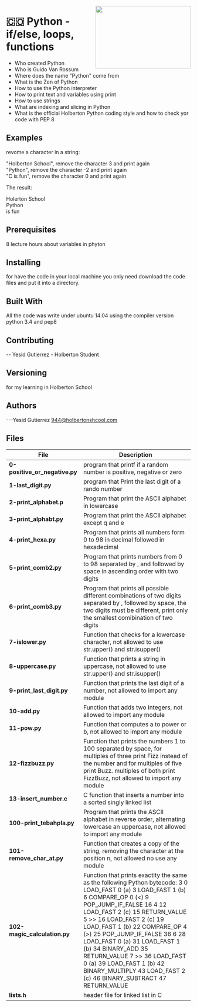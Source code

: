 <p>
<img width="260" height="170" src="https://davidjohncoleman.com/wp-djc/wp-content/uploads/2017/06/HBTN-Borderless-CMYK-Logo-Vertical-Color-Black@1200ppi-300x236.png" align="right" >
</p>





# :colombia: Python - if/else, loops, functions
- Who created Python                                                            
- Who is Guido Van Rossum                                                       
- Where does the name "Python" come from                                        
- What is the Zen of Python                                                     
- How to use the Python interpreter                                             
- How to print text and variables using print                                   
- How to use strings                                                            
- What are indexing and slicing in Python                                       
- What is the official Holberton Python coding style and how to check yor code with PEP 8
## Examples                                                                     
revome a character in a string:                                                 
                                                                                
"Holberton School", remove the character 3 and print again                      
"Python", remove the character -2 and print again                               
"C is fun", remove the character 0 and print again                              
                                                                                
The result:                                                                     
                                                                                
Holerton School                                                                 
Python                                                                          
 is fun                                                                         
                                                                                
## Prerequisites
8 lecture hours about variables in phyton                                       
## Installing

for have the code in your local machine you only need download the code files and put it into a directory.
## Built With

All the code was write under ubuntu 14.04 using the compiler version            
python 3.4 and pep8                                                             

## Contributing

-- Yesid Gutierrez - Holberton Student                                          

## Versioning
for my learning in Holberton School

## Authors

---Yesid Gutierrez  944@holbertonshcool.com                                    
                                                                               
## Files

|         File            |             Description                  |
| ------------------------| ---------------------------------------- |
| **0-positive_or_negative.py**| program that printf if a random number is positive, negative or zero|
| **1-last_digit.py**| program that Print the last digit of a rando number|
| **2-print_alphabet.p**| Program that print the ASCII alphabet in lowercase|
| **3-print_alphabt.py**| Program that print the ASCII alphabet except q and e|
| **4-print_hexa.py**| Program that prints all numbers form 0 to 98 in decimal followed in hexadecimal|
| **5-print_comb2.py**| Program that prints numbers from 0 to 98  separated by , and followed by space in ascending order with two digits|
| **6-print_comb3.py**| Program that prints all possible different combinations of two digits separated by , followed by space, the two digits must be different, print only the smallest comibination of two digits|
| **7-islower.py**| Function that checks for a lowercase character, not allowed to use str.upper() and str.isupper()|
| **8-uppercase.py**| Function that prints a string in uppercase, not allowed to use str.upper() and str.isupper()|
| **9-print_last_digit.py**| Function that prints the last digit of a number, not allowed to import any module |
| **10-add.py**| Function that adds two integers, not allowed to import any module|
| **11-pow.py**| Function that computes a to power or b, not allowed to import any module|
| **12-fizzbuzz.py**| Function that prints the numbers 1 to 100 separated by space, for multiples of three print Fizz instead of the number and for multiples of five print Buzz. multiples of both print FizzBuzz, not allowed to import any module|
| **13-insert_number.c**| C function that inserts a number into a sorted singly linked list |
| **100-print_tebahpla.py**| Program that prints the ASCII alphabet in reverse order, alternating lowercase an uppercase, not allowed to import any module|
| **101-remove_char_at.py**| Function that creates a copy of the string, removing the character at the position n, not allowed no use any module|
| **102-magic_calculation.py** | Function that prints exactlty the same as the following Python bytecode:                                                                                                    3           0 LOAD_FAST                0 (a)                                                                                                                                                                          3 LOAD_FAST                1 (b)                                                                                                                                                                          6 COMPARE_OP               0 (<)                                                                                                                                                                          9 POP_JUMP_IF_FALSE       16                                                                                                                                                                                                                                                                                                                                                                            4          12 LOAD_FAST                2 (c)                                                                                                                                                                         15 RETURN_VALUE                                                                                                                                                                                                                                                                                                                                                                                          5     >>   16 LOAD_FAST                2 (c)                                                                                                                                                                         19 LOAD_FAST                1 (b)                                                                                                                                                                         22 COMPARE_OP               4 (>)                                                                                                                                                                         25 POP_JUMP_IF_FALSE       36                                                                                                                                                                                                                                                                                                                                                                            6          28 LOAD_FAST                0 (a)                                                                                                                                                                         31 LOAD_FAST                1 (b)                                                                                                                                                                         34 BINARY_ADD                                                                                                                                                                                             35 RETURN_VALUE                                                                                                                                                                                7     >>   36 LOAD_FAST                0 (a)                                                                                                                                                                         39 LOAD_FAST                1 (b)                                                                                                                                                                         42 BINARY_MULTIPLY                                                                                                                                                                                        43 LOAD_FAST                2 (c)                                                                                                                                                                         46 BINARY_SUBTRACT                                                                                                                                                                                        47 RETURN_VALUE|
|**lists.h**| header file for linked list in C|
